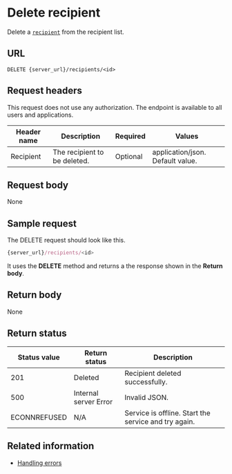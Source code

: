 # Delete recipient

Delete a [`recipient`](recipient) from the recipient list.

## URL

```shell
DELETE {server_url}/recipients/<id>
```

## Request headers

This request does not use any authorization. The endpoint is available to all users and applications.

| Header name | Description | Required | Values |
| -------------- | ------ | ------------ |------------ |
| Recipient | The recipient to be deleted. | Optional | application/json. Default value. |

## Request body

None

## Sample request

The DELETE request should look like this.

```js
{server_url}/recipients/<id>
```

It uses the **DELETE** method and returns a the response shown in the **Return body**.

## Return body

None

## Return status

| Status value | Return status | Description |
| ------------- | ----------- | ----------- |
| 201 | Deleted | Recipient deleted successfully. |
| 500 | Internal server Error | Invalid JSON. |
| ECONNREFUSED | N/A | Service is offline. Start the service and try again. |

## Related information

* [Handling errors](handling_errors.md)
